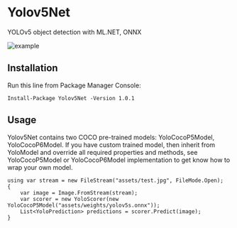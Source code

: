 # Yolov5Net
YOLOv5 object detection with ML.NET, ONNX

![example](https://github.com/mentalstack/yolov5-net/blob/master/img/result.jpg?raw=true)

## Installation

Run this line from Package Manager Console:

```
Install-Package Yolov5Net -Version 1.0.1
```

## Usage

Yolov5Net contains two COCO pre-trained models: YoloCocoP5Model, YoloCocoP6Model. If you have custom trained model, then inherit from YoloModel and override all required properties and methods, see YoloCocoP5Model or YoloCocoP6Model implementation to get know how to wrap your own model. 

```
using var stream = new FileStream("assets/test.jpg", FileMode.Open);
{
    var image = Image.FromStream(stream);
    var scorer = new YoloScorer(new YoloCocoP5Model("assets/weights/yolov5s.onnx"));
    List<YoloPrediction> predictions = scorer.Predict(image);
}
```

